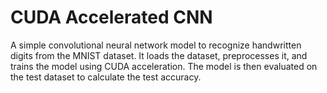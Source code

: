 # CUDA Accelerated CNN

A simple convolutional neural network model to recognize handwritten digits from the MNIST dataset. It loads the dataset, preprocesses it, and trains the model using CUDA acceleration. The model is then evaluated on the test dataset to calculate the test accuracy.
